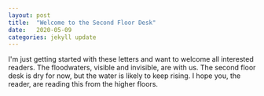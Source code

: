 ```yaml
---
layout: post
title:  "Welcome to the Second Floor Desk"
date:   2020-05-09
categories: jekyll update
---
```

I'm just getting started with these letters and want to welcome all interested readers. The floodwaters, visible and invisible, are with us. The second floor desk is dry for now, but the water is likely to keep rising.  I hope you, the reader, are reading this from the higher floors.